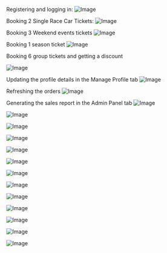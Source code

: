 Registering and logging in:
![Image](https://github.com/user-attachments/assets/afe5b421-b558-4469-bc3d-6c8ede033de5)

Booking 2 Single Race Car Tickets:
![Image](https://github.com/user-attachments/assets/75c56150-7714-4fac-be18-379e4b4cbb06)

Booking 3 Weekend events tickets
![Image](https://github.com/user-attachments/assets/fbe72fc1-4fa3-4851-9b26-958a177dadf3)

Booking 1 season ticket
![Image](https://github.com/user-attachments/assets/e009b845-399b-47a8-b702-f8708d67790a)

Booking 6 group tickets and getting a discount

![Image](https://github.com/user-attachments/assets/7fdce3bd-90d2-47e8-94d7-1b8ecc553f86)

Updating the profile details in the Manage Profile tab
![Image](https://github.com/user-attachments/assets/dc76b472-618f-470b-8510-209a5f6de083)

Refreshing the orders 
![Image](https://github.com/user-attachments/assets/0c66d8f7-0f97-430b-87b4-75d12f9f636b)

Generating the sales report in the Admin Panel tab
![Image](https://github.com/user-attachments/assets/c8157399-7647-4983-8017-c91cff6981c5)

![Image](https://github.com/user-attachments/assets/495989b2-b9b2-48bc-a5fd-0e24eb118aa8)

![Image](https://github.com/user-attachments/assets/ac811cfa-51bb-4243-ae62-1e5b361485ac)

![Image](https://github.com/user-attachments/assets/707a617d-777c-4339-9fca-ffdd551cfb49)

![Image](https://github.com/user-attachments/assets/57e77a64-7944-4564-a02d-30e51bf7cecc)

![Image](https://github.com/user-attachments/assets/1e7381d3-9449-49a5-8a18-5f9166c25bf4)

![Image](https://github.com/user-attachments/assets/64102d3c-b2ad-4a51-9d8c-8c4a74d7c3f2)

![Image](https://github.com/user-attachments/assets/7357b3e5-2f3a-44ea-860e-f445b5c859b6)

![Image](https://github.com/user-attachments/assets/cfe0bc65-d599-4c9d-ab70-d917dd8f1393)

![Image](https://github.com/user-attachments/assets/50b3cf25-1d99-49cc-bec7-879bdee2ebd9)

![Image](https://github.com/user-attachments/assets/34a9d15e-4f15-4284-8aff-6b47d3a963f9)

![Image](https://github.com/user-attachments/assets/2d1950f3-c05c-4a60-99b1-def49aeef41b)

![Image](https://github.com/user-attachments/assets/f5ad9786-b9b8-4431-b8b7-505d6c76b93d)
